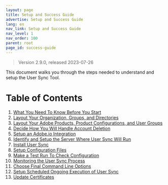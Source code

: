 ```yaml
---
layout: page
title: Setup and Success Guide
advertise: Setup and Success Guide
lang: en
nav_link: Setup and Success Guide
nav_level: 1
nav_order: 100
parent: root
page_id: success-guide
---
```


> Version 2.9.0, released 2023-07-26

This document walks you through the steps needed to understand
and setup the User Sync Tool.

# Table of Contents

1. [What You Need To Know Before You Start](before_you_start.md)
2. [Layout Your Organization, Groups, and Directories](layout_orgs.md)
3. [Layout Your Adobe Products, Product Configurations, and User Groups](layout_products.md)
4. [Decide How You Will Handle Account Deletion](decide_deletion_policy.md)
5. [Setup an Adobe.io Integration](setup_adobeio.md)
6. [Identify and Setup the Server Where User Sync Will Run](identify_server.md)
7. [Install User Sync](install_sync.md)
8. [Setup Configuration Files](setup_config_files.md)
9. [Make a Test Run To Check Configuration](test_run.md)
10. [Monitoring the User Sync Process](monitoring.md)
11. [Choose Final Command Line Options](command_line_options.md)
12. [Setup Scheduled Ongoing Execution of User Sync](scheduling.md)
13. [Update Certificates](update_cert.md)
